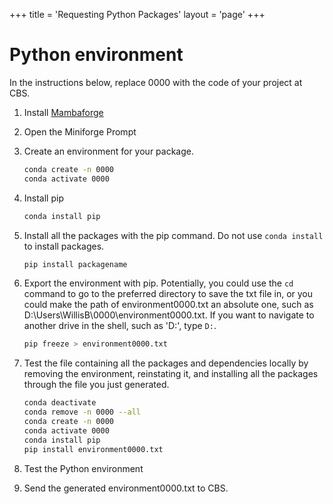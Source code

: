 +++
title = 'Requesting Python Packages'
layout = 'page'
+++

# Python environment

In the instructions below, replace 0000 with the code of your project at CBS.

1. Install [Mambaforge](https://github.com/conda-forge/miniforge?tab=readme-ov-file)
1. Open the Miniforge Prompt
1. Create an environment for your package.
    ```sh
    conda create -n 0000
    conda activate 0000
    ```

1. Install pip

    ```sh
    conda install pip
    ```

1. Install all the packages with the pip command. Do not use `conda install` to install packages.

    ```sh
    pip install packagename
    ```

1. Export the environment with pip. Potentially, you could use the `cd` command to go to the preferred directory to save the txt file in, or you could make the path of environment0000.txt an absolute one, such as D:\Users\WillisB\0000\environment0000.txt. If you want to navigate to another drive in the shell, such as 'D:', type `D:`.

    ```sh
    pip freeze > environment0000.txt
    ```

1. Test the file containing all the packages and dependencies locally by removing the environment, reinstating it, and installing all the packages through the file you just generated.

    ```sh
    conda deactivate
    conda remove -n 0000 --all 
    conda create -n 0000 
    conda activate 0000 
    conda install pip 
    pip install environment0000.txt
    ```

1. Test the Python environment
1. Send the generated environment0000.txt to CBS.